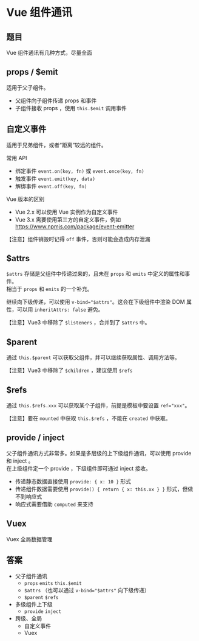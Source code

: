 # Vue 组件通讯

## 题目

Vue 组件通讯有几种方式，尽量全面

## props / $emit

适用于父子组件。

- 父组件向子组件传递 props 和事件
- 子组件接收 props ，使用 `this.$emit` 调用事件

## 自定义事件

适用于兄弟组件，或者“距离”较远的组件。

常用 API

- 绑定事件 `event.on(key, fn)` 或 `event.once(key, fn)`
- 触发事件 `event.emit(key, data)`
- 解绑事件 `event.off(key, fn)`

Vue 版本的区别

- Vue 2.x 可以使用 Vue 实例作为自定义事件
- Vue 3.x 需要使用第三方的自定义事件，例如 https://www.npmjs.com/package/event-emitter

【注意】组件销毁时记得 `off` 事件，否则可能会造成内存泄漏

## $attrs

`$attrs` 存储是父组件中传递过来的，且未在 `props` 和 `emits` 中定义的属性和事件。<br>
相当于 `props` 和 `emits` 的一个补充。

继续向下级传递，可以使用 `v-bind="$attrs"`。这会在下级组件中渲染 DOM 属性，可以用 `inheritAttrs: false` 避免。

【注意】Vue3 中移除了 `$listeners` ，合并到了 `$attrs` 中。

## $parent

通过 `this.$parent` 可以获取父组件，并可以继续获取属性、调用方法等。

【注意】Vue3 中移除了 `$children` ，建议使用 `$refs`

## $refs

通过 `this.$refs.xxx` 可以获取某个子组件，前提是模板中要设置 `ref="xxx"`。

【注意】要在 `mounted` 中获取 `this.$refs` ，不能在 `created` 中获取。

## provide / inject

父子组件通讯方式非常多。如果是多层级的上下级组件通讯，可以使用 provide 和 inject 。<br>
在上级组件定一个 provide ，下级组件即可通过 inject 接收。

- 传递静态数据直接使用 `provide: { x: 10 }` 形式
- 传递组件数据需要使用 `provide() { return { x: this.xx } }` 形式，但做不到响应式
- 响应式需要借助 `computed` 来支持

## Vuex

Vuex 全局数据管理

## 答案

- 父子组件通讯
  - `props` `emits` `this.$emit`
  - `$attrs` （也可以通过 `v-bind="$attrs"` 向下级传递）
  - `$parent` `$refs`
- 多级组件上下级
  - `provide` `inject`
- 跨级、全局
  - 自定义事件
  - Vuex
